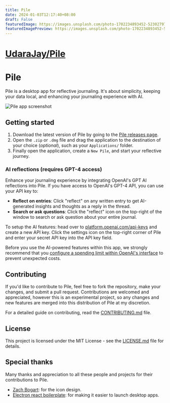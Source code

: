 ```yaml
---
title: Pile
date: 2024-01-03T12:17:40+08:00
draft: False
featuredImage: https://images.unsplash.com/photo-1702234893452-52302797f873?ixid=M3w0NjAwMjJ8MHwxfHJhbmRvbXx8fHx8fHx8fDE3MDQyNTUzNDR8&ixlib=rb-4.0.3
featuredImagePreview: https://images.unsplash.com/photo-1702234893452-52302797f873?ixid=M3w0NjAwMjJ8MHwxfHJhbmRvbXx8fHx8fHx8fDE3MDQyNTUzNDR8&ixlib=rb-4.0.3
---
```


# [UdaraJay/Pile](https://github.com/UdaraJay/Pile)

# Pile

Pile is a desktop app for reflective journaling. It's about simplicity, keeping your data local, and enhancing your journaling experience with AI.

![Pile app screenshot](./assets/cover.png)

## Getting started

1. Download the latest version of Pile by going to the [Pile releases page](https://github.com/UdaraJay/Pile/releases/).
2. Open the `.zip` or `.dmg` file and drag the application to the destination of your choice (_optional_), such as your `Applications/` folder.
3. Finally open the application, create a `New Pile`, and start your reflective journey.

### AI reflections (requires GPT-4 access)

Enhance your journaling experience by integrating OpenAI's GPT AI reflections into Pile. If you have access to OpenAI's GPT-4 API, you can use your API key to:

- **Reflect on entries**: Click "reflect" on any written entry to get AI-generated insights and thoughts as a reply in the thread.
- **Search or ask questions**: Click the "reflect" icon on the top-right of the window to search or ask question about your entire journal.

To setup the AI features: head over to [platform.openai.com/api-keys](https://platform.openai.com/api-keys) and create a new API key. Click the settings icon on the top-right corner of Pile and enter your secret API key into the API key field. 

Before you use the AI-powered features within this app, we strongly recommend that you [configure a spending limit within OpenAI's interface](https://platform.openai.com/account/limits) to prevent unexpected costs.

## Contributing

If you'd like to contribute to Pile, feel free to fork the repository, make your changes, and submit a pull request. Contributions are welcomed and appreciated, however this is an experimental project, so any changes and new features are merged into this distribution of Pile at my discretion.

For a detailed guide on contributing, read the [CONTRIBUTING.md](CONTRIBUTING.md) file.

## License

This project is licensed under the MIT License - see the [LICENSE.md](LICENSE.md) file for details.

## Special thanks

Many thanks and appreciation to all these people and projects for their contributions to Pile.

- [Zach Bogart](https://twitter.com/zachbogart): for the icon design.
- [Electron react boilerplate](https://github.com/electron-react-boilerplate/electron-react-boilerplate): for making it easier to launch desktop apps.
